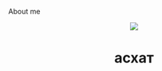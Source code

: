 About me
<div align="center"> 
<image src="/images/de4642487423a9b04427dedb7d16fc8e.jpg"> </image>
<br>
  <h1><b>асхат</b></h1>
  </div>
